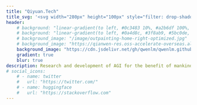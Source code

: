 ```yaml
---
title: "Qiyuan.Tech"
title_svg: '<svg width="280px" height="100px" style="filter: drop-shadow(0px 0px 32px #4f2dda)" version="1.1" viewBox="0 0 66.067 20.526" xmlns="http://www.w3.org/2000/svg"><path d="m8.7933 13.184h3.3982l1.4263 1.6743q1.3146-1.0914 2.0216-2.6417 0.71934-1.5503 0.71934-3.3238 0-2.8401-1.7487-4.5765-1.7363-1.7487-4.6013-1.7487-1.4387 0-2.6913 0.5209-1.2526 0.5085-2.2324 1.5131-1.0914 1.1286-1.6743 2.5549-0.58291 1.4263-0.58291 2.9766 0 2.8029 1.7115 4.5889 1.7115 1.7859 4.3532 1.7859 0.5457 0 1.1286-0.08682 0.59531-0.08682 1.2402-0.27285zm6.2012 7.3422-1.9844-2.2944q-1.0542 0.40928-2.034 0.60772-0.97978 0.21084-1.9348 0.21084-4.1548 0-6.598-2.3812t-2.4433-6.4368q0-2.2076 0.78135-4.13 0.78135-1.9348 2.2448-3.3362 1.4139-1.3519 3.237-2.0588 1.8355-0.70693 3.9315-0.70693 4.0804 0 6.536 2.4061 2.4557 2.4061 2.4557 6.412 0 2.4681-0.99219 4.5765-0.99219 2.1084-2.8277 3.5223l3.0262 3.6091zm5.3578-13.692h2.6913l1.91 6.0027q0.0124 0.03721 0.04961 0.14883 0.34726 1.1038 0.37207 1.6371 0.13643-0.42168 0.34727-0.89297 0.22324-0.48369 0.5457-1.0294l3.9439-6.7345 1.9224 6.9329q0.11162 0.38447 0.18604 0.79375 0.07441 0.40928 0.12402 0.94258 0.18604-0.5209 0.37207-0.94258 0.19844-0.42168 0.38447-0.73174l3.5595-6.1268h3.0262l-7.9747 12.489-1.9844-6.5732q-0.11162-0.34727-0.19844-0.74414-0.07441-0.40928-0.13643-0.90537-0.27285 0.57051-0.48369 0.99219-0.21084 0.42168-0.32246 0.59531l-3.9936 6.6353zm22.758 4.4648h6.0647q-0.03721-1.1906-0.74414-1.8728-0.69453-0.69453-1.8728-0.69453-1.3395 0-2.2696 0.69453t-1.1782 1.8728zm5.9159 3.6835 1.9224 1.5007q-1.0294 1.3519-2.2324 1.972-1.203 0.62012-2.7657 0.62012-2.6169 0-4.2292-1.5751-1.6123-1.5875-1.6123-4.1672 0-3.0262 1.8479-4.9609 1.8604-1.9472 4.7253-1.9472 2.3937 0 3.8075 1.4883 1.4263 1.4759 1.4263 3.9688 0 0.21084-0.0248 0.5457-0.0124 0.32246-0.04961 0.78135h-8.9669q0 1.5999 0.80615 2.5549 0.80615 0.94258 2.1456 0.94258 0.93018 0 1.7611-0.44648 0.84336-0.45889 1.4387-1.2774zm13.357 3.6091 0.89297-6.7593q0.0248-0.18604 0.03721-0.38447 0.0124-0.21084 0.0124-0.60772 0-1.1534-0.5581-1.7611-0.55811-0.62012-1.6247-0.62012-1.6619 0-2.6045 1.079-0.94258 1.0666-1.2278 3.2866l-0.74414 5.7671h-2.6665l1.5503-11.757h2.5673l-0.19844 1.4139q1.017-0.93018 2.096-1.3767 1.0914-0.44648 2.3192-0.44648 1.8107 0 2.8153 0.95498 1.017 0.94258 1.017 2.6541 0 0.43408-0.04961 1.017-0.04961 0.57051-0.14883 1.3395l-0.81855 6.2012z" fill="#ffffff" stroke-linejoin="round" stroke-opacity=".7352" stroke-width="1.6" /></svg>'
header:
    # background: "linear-gradient(to left, #0c3483 10%, #a2b6df 100%, #5bc0de 100%, #a2b6df 100%);"
    # background: "linear-gradient(to left, #0a4d8c, #3f8ab9, #5bc0de, #a2dfff);"
    # background_image: "/image/outpainting-home-right-optimized.jpg"
    # background_image: "https://qianwen-res.oss-accelerate-overseas.aliyuncs.com/assets/blog/background.png"
    background_image: "https://cdn.jsdelivr.net/gh/qwenlm/qwenlm.github.io@master/static/img/background.webp"
    gradient: true
    blur: true
description: Research and development of AGI for the benefit of mankind.
# social_icons:
    # - name: twitter
    #   url: "https://twitter.com/"
    # - name: huggingface
    #   url: "https://stackoverflow.com"
---
```

